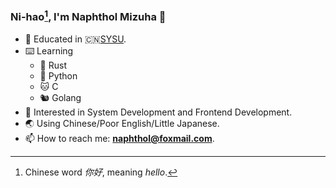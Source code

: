 ### Ni-hao[^1], I'm Naphthol Mizuha 👋

- 📖 Educated in 🇨🇳[SYSU](https://www.sysu.edu.cn).
- ⌨️ Learning 
  - 🦀️ Rust
  - 🐍 Python
  - 🐱 C
  - 🐿️ Golang
- 🥺 Interested in System Development and Frontend Development.
- 🌏 Using Chinese/Poor English/Little Japanese.
- 📫 How to reach me: **naphthol@foxmail.com**.
[^1]:Chinese word _你好_, meaning _hello_.
